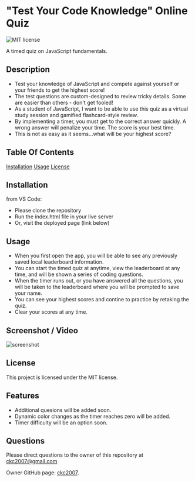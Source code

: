 # "Test Your Code Knowledge" Online Quiz

![MIT license](https://img.shields.io/badge/license-MIT-blue.svg)

A timed quiz on JavaScript fundamentals.

## Description

- Test your knowledge of JavaScript and compete against yourself or your friends to get the highest score!
- The test questions are custom-designed to review tricky details. Some are easier than others - don't get fooled!
- As a student of JavaScript, I want to be able to use this quiz as a virtual study session and gamified flashcard-style review.
- By implementing a timer, you must get to the correct answer quickly. A wrong answer will penalize your time. The score is your best time.
- This is not as easy as it seems...what will be your highest score?

## Table Of Contents

[Installation](#installation)
[Usage](#usage)
[License](#license)

## Installation

from VS Code:

- Please clone the repository
- Run the index.html file in your live server
- Or, visit the deployed page (link below)

## Usage

- When you first open the app, you will be able to see any previously saved local leaderboard information.
- You can start the timed quiz at anytime, view the leaderboard at any time, and will be shown a series of coding questions.
- When the timer runs out, or you have answered all the questions, you will be taken to the leaderboard where you will be prompted to save your name.
- You can see your highest scores and contine to practice by retaking the quiz.
- Clear your scores at any time.

## Screenshot / Video

![screenshot](./assets/images/screenshot.png "an image of the deployed online coding quiz website")

## License

This project is licensed under the MIT license.

## Features

- Additional quesions will be added soon.
- Dynamic color changes as the timer reaches zero will be added.
- Timer difficulty will be an option soon.

## Questions

Please direct questions to the owner of this repository at ckc2007@gmail.com

Owner GitHub page:
[ckc2007](https://github.com/ckc2007).
